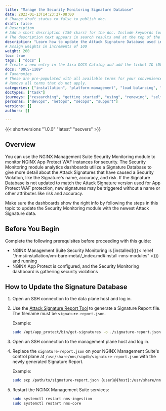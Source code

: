 ```yaml
---
title: "Manage the Security Monitoring Signature Database"
date: 2023-01-13T14:23:27-08:00
# Change draft status to false to publish doc.
draft: false
# Description
# Add a short description (150 chars) for the doc. Include keywords for SEO. 
# The description text appears in search results and at the top of the doc.
description: "Learn how to update the Attack Signature Database used in NGINX Management Suite Security Monitoring dashboards."
# Assign weights in increments of 100
weight: 200
toc: true
tags: [ "docs" ]
# Create a new entry in the Jira DOCS Catalog and add the ticket ID (DOCS-<number>) below
docs: "DOCS-1109"
# Taxonomies
# These are pre-populated with all available terms for your convenience.
# Remove all terms that do not apply.
categories: ["installation", "platform management", "load balancing", "waf", "security", "analytics"]
doctypes: ["task"]
journeys: ["researching", "getting started", "using", "renewing", "self service"]
personas: ["devops", "netops", "secops", "support"]
versions: []
authors: []

---
```


{{< shortversions "1.0.0" "latest" "secvers" >}}

## Overview

You can use the NGINX Management Suite Security Monitoring module to monitor NGINX App Protect WAF instances for security. The Security Monitoring module analytics dashboards utilize a Signature Database to give more detail about the Attack Signatures that have caused a Security Violation, like the Signature's name, accuracy, and risk. If the Signature Database is not updated to match the Attack Signature version used for App Protect WAF protection, new signatures may be triggered without a name or other attributes like risk and accuracy.

Make sure the dashboards show the right info by following the steps in this topic to update the Security Monitoring module with the newest Attack Signature data.

## Before You Begin

Complete the following prerequisites before proceeding with this guide: 

- NGINX Management Suite Security Monitoring is [installed]({{< relref "/nms/installation/vm-bare-metal/_index.md#install-nms-modules" >}}) and running 
- NGINX App Protect is configured, and the Security Monitoring dashboard is gathering security violations

## How to Update the Signature Database

1. Open an SSH connection to the data plane host and log in.
1. Use the [Attack Signature Report Tool](https://docs.nginx.com/nginx-app-protect/configuration-guide/configuration/#attack-signature-report-tool) to generate a Signature Report file. The filename must be `signature-report.json`.

    Example:
    ```bash
    sudo /opt/app_protect/bin/get-signatures -o ./signature-report.json
    ```
1. Open an SSH connection to the management plane host and log in.
1. Replace the `signature-report.json` on your NGINX Management Suite's control plane at `/usr/share/nms/sigdb/signature-report.json` with the newly generated Signature Report.

    Example:
    ```bash
    sudo scp /path/to/signature-report.json {user}@{host}:/usr/share/nms/sigdb/signature-report.json
    ```
1. Restart the NGINX Management Suite services:

    ```bash
    sudo systemctl restart nms-ingestion
    sudo systemctl restart nms-core
    ```